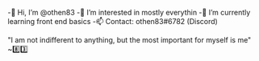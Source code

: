 -👋 Hi, I’m @othen83
-👀 I’m interested in mostly everythin
-🌱 I’m currently learning front end basics
-📫 Contact: othen83#6782 (Discord)

 "I am not indifferent to anything,  but the most important for myself is me"  ~8️⃣3️⃣

<!---
othen83/othen83 is a ✨ special ✨ repository because its `README.md` (this file) appears on your GitHub profile.
You can click the Preview link to take a look at your changes.
--->
